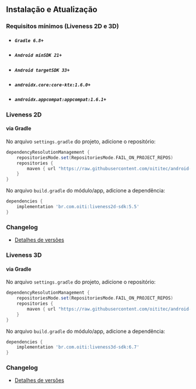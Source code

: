 ## Instalação e Atualização

###  Requisitos mínimos (Liveness 2D e 3D)

 - ##### `Gradle 6.8+`
 - ##### `Android minSDK 21+`
 - ##### `Android targetSDK 33+`
 - ##### `androidx.core:core-ktx:1.6.0+`
 - ##### `androidx.appcompat:appcompat:1.6.1+`

### Liveness 2D

#### via Gradle

No arquivo `settings.gradle` do projeto, adicione o repositório:

```gradle
dependencyResolutionManagement {
    repositoriesMode.set(RepositoriesMode.FAIL_ON_PROJECT_REPOS)
    repositories {
        maven { url "https://raw.githubusercontent.com/oititec/android-oiti-versions/master" }
    }
}
```

No arquivo `build.gradle` do módulo/app, adicione a dependência:

```gradle
dependencies {
    implementation 'br.com.oiti:liveness2d-sdk:5.5'
}
```

### Changelog

- [Detalhes de versões](Liveness2D/Documentation/Changelog.MD)

### Liveness 3D

#### via Gradle

No arquivo `settings.gradle` do projeto, adicione o repositório:

```gradle
dependencyResolutionManagement {
    repositoriesMode.set(RepositoriesMode.FAIL_ON_PROJECT_REPOS)
    repositories {
        maven { url "https://raw.githubusercontent.com/oititec/android-oiti-versions/master" }
    }
}
```

No arquivo `build.gradle` do módulo/app, adicione a dependência:

```gradle
dependencies {
    implementation 'br.com.oiti:liveness3d-sdk:6.7'
}
```

### Changelog

- [Detalhes de versões](Liveness3D/Documentation/Changelog.MD)
